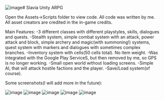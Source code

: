 ![image](https://github.com/SpikeSpiegelUA/Slavia/assets/96143029/72e40f22-7423-408c-bf91-3f96d57cc68c)# Slavia
Unity ARPG

Open the Assets->Scripts folder to view code. All code was written by me. All asset creators are credited in the in-game credits.

Main Features:
-3 different classes with different playstyles, skills, dialogues and quests.
-Stealth system, simple combat system with an attack, power attack and block, simple archery and magic(with summoning!) systems, quest system with markers and dialogues with sometimes complex branches.
-Inventory system with cells(50 cells total). No item weight.
-Was integrated with the Google Play ServiceS, but then removed by me, so GPS is no longer working.
-Small open world without loading screens.
-Simple AI, that will attack hostile factions and the player.
-Save/Load system(of course).

Some screenshots(I will add more in the future):

![image](https://github.com/SpikeSpiegelUA/Slavia/assets/96143029/c54b0350-cf26-4518-8ae9-78d36b91c8ec)
![image](https://github.com/SpikeSpiegelUA/Slavia/assets/96143029/404c3a86-6b9e-4ff1-a7a5-833e75a488bc)
![image](https://github.com/SpikeSpiegelUA/Slavia/assets/96143029/5a32c71b-ada8-4718-b259-3cf7e8b0b54d)
![image](https://github.com/SpikeSpiegelUA/Slavia/assets/96143029/e166000e-d39d-4109-a539-55a2b18b8f65)
![image](https://github.com/SpikeSpiegelUA/Slavia/assets/96143029/c3f84585-95e6-4b84-b865-1ed5fd5adc2c)





